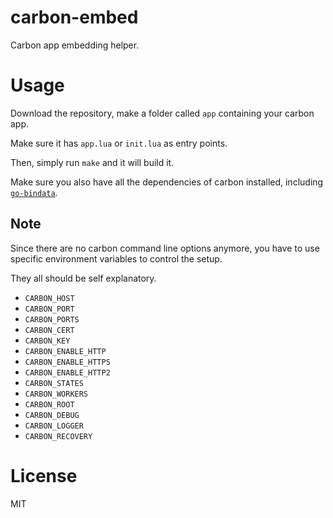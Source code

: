 # carbon-embed

Carbon app embedding helper.

# Usage

Download the repository, make a folder called `app` containing your carbon app.

Make sure it has `app.lua` or `init.lua` as entry points.

Then, simply run `make` and it will build it.

Make sure you also have all the dependencies of carbon installed, including  [`go-bindata`](https://github.com/jteeuwen/go-bindata).

## Note

Since there are no carbon command line options anymore, you have to use specific environment variables to control the setup.

They all should be self explanatory.

- `CARBON_HOST`
- `CARBON_PORT`
- `CARBON_PORTS`
- `CARBON_CERT`
- `CARBON_KEY`
- `CARBON_ENABLE_HTTP`
- `CARBON_ENABLE_HTTPS`
- `CARBON_ENABLE_HTTP2`
- `CARBON_STATES`
- `CARBON_WORKERS`
- `CARBON_ROOT`
- `CARBON_DEBUG`
- `CARBON_LOGGER`
- `CARBON_RECOVERY`

# License
MIT
